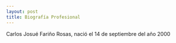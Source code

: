 ```yaml
---
layout: post
title: Biografía Profesional
---
```


Carlos Josué Fariño Rosas, nació el 14 de septiembre del año 2000

